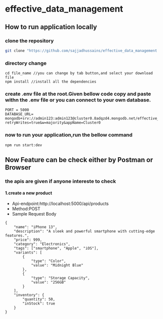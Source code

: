 # effective_data_management 

## How to run application locally
### clone the repository
```sh
git clone "https://github.com/sajjadhussains/effective_data_management.git"
```
### directory change
```
cd file_name //you can change by tab button,and select your download file
npm install //install all the dependencies
```
### create .env file at the root.Given bellow code copy and paste withn the .env file or you can connect to your own database.
```
PORT = 5000
DATABASE_URL= mongodb+srv://admin123:admin123@cluster0.8adqzd4.mongodb.net/effective_data_management?retryWrites=true&w=majority&appName=Cluster0
```
### now to run your application,run the bellow command
```
npm run start:dev
```
## Now Feature can be check either by Postman or Browser
### the apis are given if anyone intereste to check
#### 1.create a new product
* Api-endpoint:http://localhost:5000/api/products
* Method:POST
* Sample Request Body
```
{
    "name": "iPhone 13",
    "description": "A sleek and powerful smartphone with cutting-edge features.",
    "price": 999,
    "category": "Electronics",
    "tags": ["smartphone", "Apple", "iOS"],
    "variants": [
        {
            "type": "Color",
            "value": "Midnight Blue"
        },
        {
            "type": "Storage Capacity",
            "value": "256GB"
        }
    ],
    "inventory": {
        "quantity": 50,
        "inStock": true
    }
}
```
